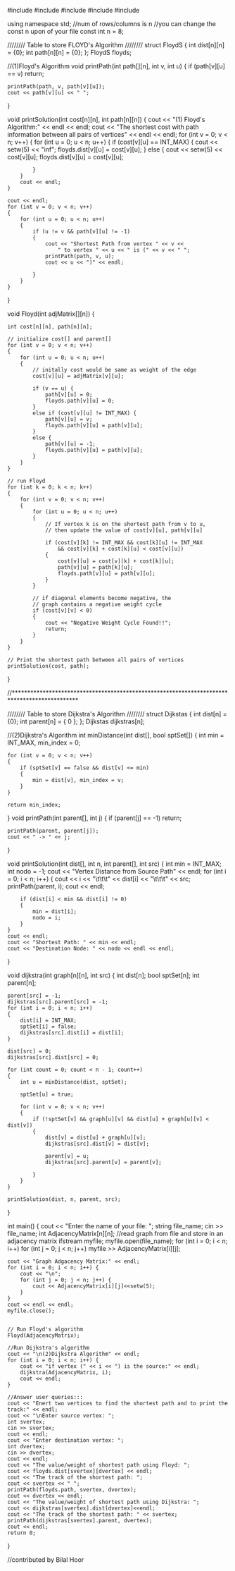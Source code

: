 #include <iostream>
#include <climits>
#include <iomanip>
#include <fstream>
#include<cstdlib>

using namespace std;
//num of rows/columns is n
//you can change the const n upon of your file
const int n = 8;

//////// Table to store FLOYD's Algorithm  ////////
struct FloydS {	
	int dist[n][n] = {0};
	int path[n][n] = {0};
};
FloydS floyds;

//(1)Floyd's Algorithm
void printPath(int path[][n], int v, int u)
{
	if (path[v][u] == v)
		return;

	printPath(path, v, path[v][u]);
	cout << path[v][u] << " ";		
}


void printSolution(int cost[n][n], int path[n][n])
{
	cout << "(1) Floyd's Algorithm:" << endl << endl;
	cout << "The shortest cost with path information between all pairs of vertices" << endl << endl;
	for (int v = 0; v < n; v++)
	{
		for (int u = 0; u < n; u++)
		{
			if (cost[v][u] == INT_MAX) {
				cout << setw(5) << "inf";
				floyds.dist[v][u] = cost[v][u];
			}
			else {
				cout << setw(5) << cost[v][u];
				floyds.dist[v][u] = cost[v][u];
				
			}
		}
		cout << endl;
	}

	cout << endl;
	for (int v = 0; v < n; v++)
	{
		for (int u = 0; u < n; u++)
		{
			if (u != v && path[v][u] != -1)
			{
				cout << "Shortest Path from vertex " << v <<
					" to vertex " << u << " is (" << v << " ";
				printPath(path, v, u);
				cout << u << ")" << endl;
				
			}
		}
	}
}


void Floyd(int adjMatrix[][n])
{

	int cost[n][n], path[n][n];

	// initialize cost[] and parent[]
	for (int v = 0; v < n; v++)
	{
		for (int u = 0; u < n; u++)
		{
			// initally cost would be same as weight of the edge
			cost[v][u] = adjMatrix[v][u];

			if (v == u) {
				path[v][u] = 0;
				floyds.path[v][u] = 0;
			}
			else if (cost[v][u] != INT_MAX) {
				path[v][u] = v;
				floyds.path[v][u] = path[v][u];
			}
			else {
				path[v][u] = -1;
				floyds.path[v][u] = path[v][u];
			}
		}
	}

	// run Floyd
	for (int k = 0; k < n; k++)
	{
		for (int v = 0; v < n; v++)
		{
			for (int u = 0; u < n; u++)
			{
				// If vertex k is on the shortest path from v to u,
				// then update the value of cost[v][u], path[v][u]

				if (cost[v][k] != INT_MAX && cost[k][u] != INT_MAX
					&& cost[v][k] + cost[k][u] < cost[v][u])
				{
					cost[v][u] = cost[v][k] + cost[k][u];
					path[v][u] = path[k][u];
					floyds.path[v][u] = path[v][u];
				}
			}

			// if diagonal elements become negative, the
			// graph contains a negative weight cycle
			if (cost[v][v] < 0)
			{
				cout << "Negative Weight Cycle Found!!";
				return;
			}
		}
	}

	// Print the shortest path between all pairs of vertices
	printSolution(cost, path);
}


//*********************************************************************************************

//////// Table to store Dijkstra's Algorithm ////////
struct Dijkstas {
	int dist[n] = {0};
	int parent[n] = { 0 };
};
Dijkstas dijkstras[n];

//(2)Dijkstra's Algorithm
int minDistance(int dist[], bool sptSet[])
{
	int min = INT_MAX, min_index = 0;

	for (int v = 0; v < n; v++)
	{
		if (sptSet[v] == false && dist[v] <= min)
		{
			min = dist[v], min_index = v;
		}
	}

	return min_index;
}
void printPath(int parent[], int j)
{
	if (parent[j] == -1)
		return;

	printPath(parent, parent[j]);
	cout << " -> " << j;
}

void printSolution(int dist[], int n, int parent[], int src)
{
	int min = INT_MAX;
	int nodo = -1;
	cout << "Vertex   Distance from Source   Path" << endl;
	for (int i = 0; i < n; i++)
	{
		cout << i << "\t\t\t" << dist[i] << "\t\t\t" << src;
		printPath(parent, i);
		cout << endl;

		if (dist[i] < min && dist[i] != 0)
		{
			min = dist[i];
			nodo = i;
		}
	}
	cout << endl;
	cout << "Shortest Path: " << min << endl;
	cout << "Destination Node: " << nodo << endl << endl;
}

void dijkstra(int graph[n][n], int src)
{
	int dist[n];
	bool sptSet[n];
	int parent[n];

	parent[src] = -1;
	dijkstras[src].parent[src] = -1;
	for (int i = 0; i < n; i++)
	{
		dist[i] = INT_MAX;
		sptSet[i] = false;
		dijkstras[src].dist[i] = dist[i];
	}

	dist[src] = 0;
	dijkstras[src].dist[src] = 0;

	for (int count = 0; count < n - 1; count++)
	{
		int u = minDistance(dist, sptSet);

		sptSet[u] = true;

		for (int v = 0; v < n; v++)
		{
			if (!sptSet[v] && graph[u][v] && dist[u] + graph[u][v] < dist[v])
			{
				dist[v] = dist[u] + graph[u][v];
				dijkstras[src].dist[v] = dist[v];

				parent[v] = u;
				dijkstras[src].parent[v] = parent[v];

			}
		}
	}

	printSolution(dist, n, parent, src);
}

int main()
{
	cout << "Enter the name of your file: ";
	string file_name;
	cin >> file_name;
	int AdjacencyMatrix[n][n];
    //read graph from file and store in an adjacency matrix
	ifstream myfile;
	myfile.open(file_name);
	for (int i = 0; i < n; i++)
		for (int j = 0; j < n; j++)
			myfile >> AdjacencyMatrix[i][j];

	cout << "Graph Adgacency Matrix:" << endl;
	for (int i = 0; i < n; i++) {
		cout << "\n";
		for (int j = 0; j < n; j++) {
			cout << AdjacencyMatrix[i][j]<<setw(5);
		}
	}
	cout << endl << endl;
	myfile.close();


	// Run Floyd's algorithm
	Floyd(AdjacencyMatrix);

	//Run Dijkstra's algorithm
	cout << "\n(2)Dijkstra Algorithm" << endl;
	for (int i = 0; i < n; i++) {
		cout << "if vertex (" << i << ") is the source:" << endl;
		dijkstra(AdjacencyMatrix, i);
		cout << endl;
	}
	
	//Answer user queries:::
	cout << "Enert two vertices to find the shortest path and to print the track:" << endl;
	cout << "\nEnter source vertex: ";
	int svertex;
	cin >> svertex;
	cout << endl;
	cout << "Enter destination vertex: "; 
	int dvertex;
	cin >> dvertex;
	cout << endl;
	cout << "The value/weight of shortest path using Floyd: ";
	cout << floyds.dist[svertex][dvertex] << endl;
	cout << "The track of the shortest path: ";
	cout << svertex << " ";
	printPath(floyds.path, svertex, dvertex);
	cout << dvertex << endl;
	cout << "The value/weight of shortest path using Dijkstra: ";
	cout << dijkstras[svertex].dist[dvertex]<<endl;
	cout << "The track of the shortest path: " << svertex;
	printPath(dijkstras[svertex].parent, dvertex);
	cout << endl;
	return 0;	
}

//contributed by Bilal Hoor
